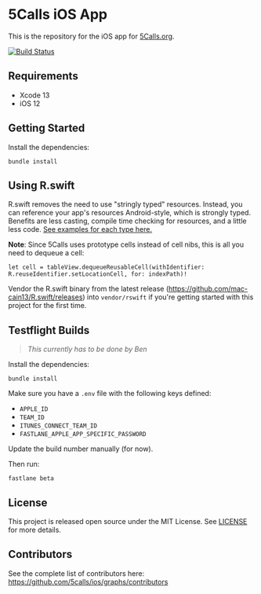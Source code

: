 # 5Calls iOS App

This is the repository for the iOS app for [5Calls.org](https://5calls.org).

[![Build Status](https://app.bitrise.io/app/d786d837d94f6410/status.svg?token=BTL78uVY_9iE4XCx-iTekQ&branch=main)](https://app.bitrise.io/app/d786d837d94f6410)

## Requirements

- Xcode 13
- iOS 12

## Getting Started

Install the dependencies:

```
bundle install
```

## Using R.swift

R.swift removes the need to use "stringly typed" resources. Instead, you can reference your app's resources Android-style, which is strongly typed. Benefits are less casting, compile time checking for resources, and a little less code. [See examples for each type here.](https://github.com/mac-cain13/R.swift/blob/master/Documentation/Examples.md)

**Note**: Since 5Calls uses prototype cells instead of cell nibs, this is all you need to dequeue a cell:

```
let cell = tableView.dequeueReusableCell(withIdentifier: R.reuseIdentifier.setLocationCell, for: indexPath)!
```

Vendor the R.swift binary from the latest release (https://github.com/mac-cain13/R.swift/releases) into `vendor/rswift` if you're getting started with this project for the first time.

## Testflight Builds

> _This currently has to be done by Ben_

Install the dependencies:

```
bundle install
```

Make sure you have a `.env` file with the following keys defined:

- `APPLE_ID`
- `TEAM_ID`
- `ITUNES_CONNECT_TEAM_ID`
- `FASTLANE_APPLE_APP_SPECIFIC_PASSWORD`

Update the build number manually (for now).

Then run:

```
fastlane beta
```

## License

This project is released open source under the MIT License. See [LICENSE](https://raw.githubusercontent.com/5calls/ios/master/LICENSE) for more details.

## Contributors

See the complete list of contributors here: https://github.com/5calls/ios/graphs/contributors
